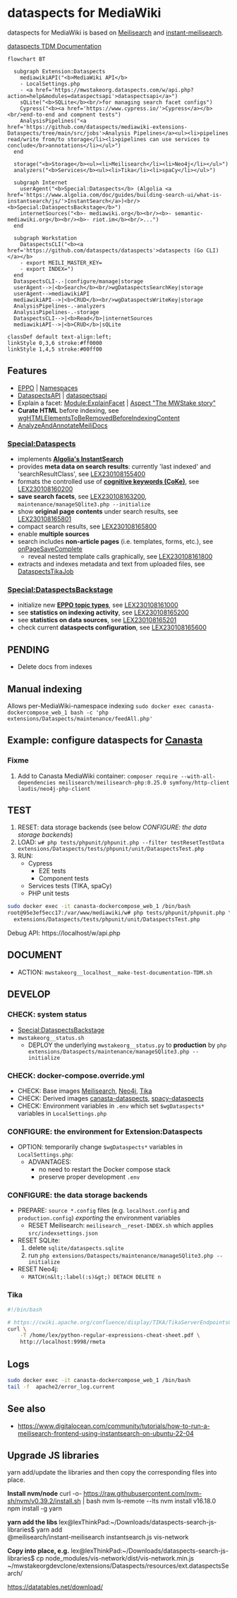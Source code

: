 # dataspects for MediaWiki

dataspects for MediaWiki is based on [Meilisearch](https://www.meilisearch.com) and [instant-meilisearch](https://github.com/meilisearch/instant-meilisearch).

[dataspects TDM Documentation](https://htmlpreview.github.io/?https://github.com/dataspects/mediawiki-extensions-Dataspects/blob/master/doc.html)

```mermaid
flowchart BT

  subgraph Extension:Dataspects
    mediawikiAPI("<b>MediaWiki API</b>
    - LocalSettings.php
    - <a href='https://mwstakeorg.dataspects.com/w/api.php?action=help&modules=dataspectsapi'>dataspectsapi</a>")
    sQLite("<b>SQLite</b><br/>for managing search facet configs")
    Cypress("<b><a href='https://www.cypress.io/'>Cypress</a></b><br/>end-to-end and compnent tests")
    AnalysisPipelines("<a href='https://github.com/dataspects/mediawiki-extensions-Dataspects/tree/main/src/jobs'>Analysis Pipelines</a><ul><li>pipelines read/write from/to storage</li><li>pipelines can use services to conclude</br>annotations</li></ul>")
  end

  storage("<b>Storage</b><ul><li>Meilisearch</li><li>Neo4j</li></ul>")
  analyzers("<b>Services</b><ul><li>Tika</li><li>spaCy</li></ul>")

  subgraph Internet
    userAgent("<b>Special:Dataspects</b> (Algolia <a href='https://www.algolia.com/doc/guides/building-search-ui/what-is-instantsearch/js/'>InstantSearch</a>)<br/><b>Special:DataspectsBackstage</b>")
    internetSources("<b>- mediawiki.org</b><br/><b>- semantic-mediawiki.org</b><br/><b>- riot.im</b><br/>...")
  end

  subgraph Workstation
    DataspectsCLI("<b><a href='https://github.com/dataspects/dataspects'>dataspects (Go CLI)</a></b>
    - export MEILI_MASTER_KEY=
    - export INDEX=")
  end
  DataspectsCLI-.-|configure/manage|storage
  userAgent-->|<b>Search</b><br/>wgDataspectsSearchKey|storage
  userAgent-->mediawikiAPI
  mediawikiAPI-->|<b>CRUD</b><br/>wgDataspectsWriteKey|storage
  AnalysisPipelines-.-analyzers
  AnalysisPipelines-.-storage
  DataspectsCLI-->|<b>Read</b>|internetSources
  mediawikiAPI-->|<b>CRUD</b>|sQLite

classDef default text-align:left;
linkStyle 0,3,6 stroke:#ff0000
linkStyle 1,4,5 stroke:#00ff00
```

## Features

- [EPPO](https://mwstakeorg.dataspects.com/wiki/EPPO) | [Namespaces](https://mwstakeorg.dataspects.com/wiki/Namespaces)
- [DataspectsAPI](https://github.com/dataspects/mediawiki-extensions-Dataspects/blob/main/includes/api/DataspectsAPI.php) | [dataspectsapi](https://mwstakeorg.dataspects.com/w/api.php?action=help&modules=dataspectsapi)
- Explain a facet: [Module:ExplainFacet](https://mwstakeorg.dataspects.com/wiki/Module:ExplainFacet) | [Aspect "The MWStake story"](https://mwstakeorg.dataspects.com/wiki/Aspect_%22The_MWStake_story%22)
- **Curate HTML** before indexing, see [wgHTMLElementsToBeRemovedBeforeIndexingContent](https://github.com/dataspects/mediawiki-extensions-Dataspects/search?q=wgHTMLElementsToBeRemovedBeforeIndexingContent)
- [AnalyzeAndAnnotateMeiliDocs](https://github.com/dataspects/mediawiki-extensions-Dataspects/search?q=AnalyzeAndAnnotateMeiliDocs)

### [Special:Dataspects](https://mwstakeorg.dataspects.com/wiki/Special:Dataspects)

- implements **[Algolia's InstantSearch](https://github.com/meilisearch/instant-meilisearch)**
- provides **meta data on search results**: currently 'last indexed' and 'searchResultClass', see [LEX230108155400](https://github.com/dataspects/mediawiki-extensions-Dataspects/search?q=LEX230108155400)
- formats the controlled use of **[cognitive keywords (CoKe)](https://wiki.dataspects.com/wiki/C1537999723)**, see [LEX230108160200](https://github.com/dataspects/mediawiki-extensions-Dataspects/search?q=LEX230108160200)
- **save search facets**, see [LEX230108163200](https://github.com/dataspects/mediawiki-extensions-Dataspects/search?q=LEX230108163200), <code>maintenance/manageSQlite3.php --initialize</code>
- show **original page contents** under search results, see [LEX230108165801](https://github.com/dataspects/mediawiki-extensions-Dataspects/search?q=LEX230108165801)
- compact search results, see [LEX230108165800](https://github.com/dataspects/mediawiki-extensions-Dataspects/search?q=LEX230108165800)
- enable **multiple sources**
- search includes **non-article pages** (i.e. templates, forms, etc.), see [onPageSaveComplete](https://github.com/dataspects/mediawiki-extensions-Dataspects/search?q=onPageSaveComplete)
  - reveal nested template calls graphically, see [LEX230108161800](https://github.com/dataspects/mediawiki-extensions-Dataspects/search?q=LEX230108161800)
- extracts and indexes metadata and text from uploaded files, see [DataspectsTikaJob](https://github.com/dataspects/mediawiki-extensions-Dataspects/search?q=DataspectsTikaJob)

### [Special:DataspectsBackstage](https://mwstakeorg.dataspects.com/wiki/Special:DataspectsBackstage)

- initialize new **[EPPO topic types](https://mwstakeorg.dataspects.com/wiki/EPPO)**, see [LEX230108161000](https://github.com/dataspects/mediawiki-extensions-Dataspects/search?q=LEX230108161000)
- see **statistics on indexing activity**, see [LEX230108165200](https://github.com/dataspects/mediawiki-extensions-Dataspects/search?q=LEX230108165200)
- see **statistics on data sources**, see [LEX230108165201](https://github.com/dataspects/mediawiki-extensions-Dataspects/search?q=LEX230108165201)
- check current **dataspects configuration**, see [LEX230108165600](https://github.com/dataspects/mediawiki-extensions-Dataspects/search?q=LEX230108165600)

## **PENDING**

- Delete docs from indexes

## Manual indexing

Allows per-MediaWiki-namespace indexing
`sudo docker exec canasta-dockercompose_web_1 bash -c 'php extensions/Dataspects/maintenance/feedAll.php'`

## Example: configure dataspects for [Canasta](https://canasta.wiki/)

### Fixme

1. Add to Canasta MediaWiki container: `composer require --with-all-dependencies meilisearch/meilisearch-php:0.25.0 symfony/http-client laudis/neo4j-php-client`

## TEST

1. RESET: data storage backends (see below _CONFIGURE: the data storage backends_)
2. LOAD: `w# php tests/phpunit/phpunit.php --filter testResetTestData extensions/Dataspects/tests/phpunit/unit/DataspectsTest.php`
3. RUN:
   - Cypress
     - E2E tests
     - Component tests
   - Services tests (TIKA, spaCy)
   - PHP unit tests

```bash
sudo docker exec -it canasta-dockercompose_web_1 /bin/bash
root@95e3ef5ecc17:/var/www/mediawiki/w# php tests/phpunit/phpunit.php \
  extensions/Dataspects/tests/phpunit/unit/DataspectsTest.php
```

Debug API: https://localhost/w/api.php

## DOCUMENT

- ACTION: `mwstakeorg__localhost__make-test-documentation-TDM.sh`

## DEVELOP

### CHECK: system status

- [Special:DataspectsBackstage](https://mwstakeorg.dataspects.com/wiki/Special:DataspectsBackstage)
- `mwstakeorg__status.sh`
  - DEPLOY the underlying `mwstakeorg__status.py` to **production** by `php extensions/Dataspects/maintenance/manageSQlite3.php --initialize`

### CHECK: docker-compose.override.yml

- CHECK: Base images [Meilisearch](https://hub.docker.com/r/getmeili/meilisearch/tags), [Neo4j](https://hub.docker.com/_/neo4j/tags), [Tika](https://hub.docker.com/r/apache/tika/tags)
- CHECK: Derived images [canasta-dataspects](https://hub.docker.com/r/dataspects/canasta-dataspects/tags), [spacy-dataspects](https://hub.docker.com/r/dataspects/spacy-dataspects/tags)
- CHECK: Environment variables in `.env` which set `$wgDataspects*` variables in `LocalSettings.php`

### CONFIGURE: the environment for Extension:Dataspects

- OPTION: temporarily change `$wgDataspects*` variables in `LocalSettings.php`:
  - ADVANTAGES:
    - no need to restart the Docker compose stack
    - preserve proper development `.env`

### CONFIGURE: the data storage backends

- PREPARE: `source *.config` files (e.g. `localhost.config` and `production.config`) _exporting_ the environment variables
  - RESET Meilisearch: `meilisearch__reset-INDEX.sh` which applies `src/indexsettings.json`
- RESET SQLite:
  1. delete `sqlite/dataspects.sqlite`
  2. run `php extensions/Dataspects/maintenance/manageSQlite3.php --initialize`
- RESET Neo4j:
  - `MATCH(n&lt;:label(:s)&gt;) DETACH DELETE n`

### Tika

```bash
#!/bin/bash

# https://cwiki.apache.org/confluence/display/TIKA/TikaServerEndpointsCompared
curl \
    -T /home/lex/python-regular-expressions-cheat-sheet.pdf \
    http://localhost:9998/rmeta
```

## Logs

```bash
sudo docker exec -it canasta-dockercompose_web_1 /bin/bash
tail -f  apache2/error_log.current
```

## See also

- https://www.digitalocean.com/community/tutorials/how-to-run-a-meilisearch-frontend-using-instantsearch-on-ubuntu-22-04

## Upgrade JS libraries

yarn add/update the libraries and then copy the corresponding files into place.

**Install nvm/node**
curl -o- https://raw.githubusercontent.com/nvm-sh/nvm/v0.39.2/install.sh | bash
nvm ls-remote --lts
nvm install v16.18.0
npm install -g yarn

**yarn add the libs**
lex@lexThinkPad:~/Downloads/dataspects-search-js-libraries$ yarn add \
 @meilisearch/instant-meilisearch instantsearch.js vis-network

**Copy into place, e.g.**
lex@lexThinkPad:~/Downloads/dataspects-search-js-libraries$ cp node_modules/vis-network/dist/vis-network.min.js ~/mwstakeorgdevclone/extensions/Dataspects/resources/ext.dataspectsSearch/

https://datatables.net/download/
